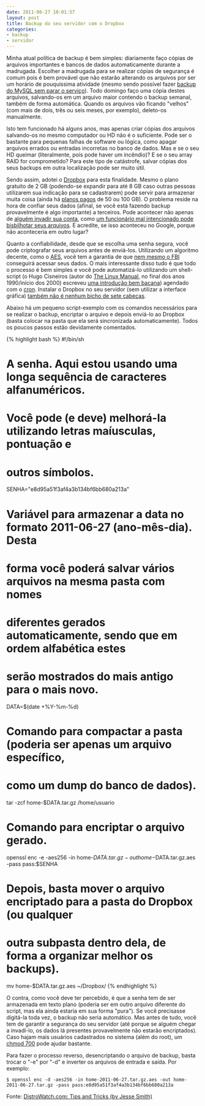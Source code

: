 ```yaml
---
date: 2011-06-27 10:01:57
layout: post
title: Backup do seu servidor com o Dropbox
categories:
- backup
- servidor
---
```


Minha atual política de backup é bem simples: diariamente faço cópias de arquivos importantes e bancos de dados automaticamente durante a madrugada. Escolher a madrugada para se realizar cópias de segurança é comum pois é bem provável que não estarão alterando os arquivos por ser um horário de pouquíssima atividade (mesmo sendo possível fazer [backup do MySQL sem parar o serviço](http://www.hardware.com.br/dicas/backup-mysql.html)). Todo domingo faço uma cópia destes arquivos, salvando-os em um arquivo maior contendo o backup semanal, também de forma automática. Quando os arquivos vão ficando "velhos" (com mais de dois, três ou seis meses, por exemplo), deleto-os manualmente.

Isto tem funcionado há alguns anos, mas apenas criar cópias dos arquivos salvando-os no mesmo computador ou HD não é o suficiente. Pode ser o bastante para pequenas falhas de software ou lógica, como apagar arquivos errados ou entradas incorretas no banco de dados. Mas e se o seu HD queimar (literalmente, pois pode haver um incêndio)? E se o seu array RAID for comprometido? Para este tipo de catástrofe, salvar cópias dos seus backups em outra localização pode ser muito útil.

Sendo assim, adotei o [Dropbox](http://www.dropbox.com/) para esta finalidade. Mesmo o plano gratuito de 2 GB (podendo-se expandir para até 8 GB caso outras pessoas utilizarem sua indicação para se cadastrarem) pode servir para armazenar muita coisa (ainda há [planos pagos](https://www.dropbox.com/pricing) de 50 ou 100 GB). O problema reside na hora de confiar seus dados (afinal, se você está fazendo backup provavelmente é algo importante) a terceiros. Pode acontecer não apenas de [alguém invadir sua conta](http://meiobit.com/86993/falha-dropbox-quatro-horas-dados-expostos/), como [um funcionário mal intencionado pode bisbilhotar seus arquivos](http://gawker.com/5637234/gcreep-google-engineer-stalked-teens-spied-on-chats). E acredite, se isso aconteceu no Google, porque não aconteceria em outro lugar?

Quanto a confiabilidade, desde que se escolha uma senha segura, você pode criptografar seus arquivos antes de enviá-los. Utilizando um algoritmo decente, como o [AES](http://en.wikipedia.org/wiki/Advanced_Encryption_Standard), você tem a garantia de que [nem mesmo o FBI](http://g1.globo.com/politica/noticia/2010/06/nem-fbi-consegue-decifrar-arquivos-de-daniel-dantas-diz-jornal.html) conseguirá acessar seus dados. O mais interessante disso tudo é que todo o processo é bem simples e você pode automatizá-lo utilizando um shell-script (o Hugo Cisneiros (autor do [The Linux Manual](http://www.devin.com.br/tlm/), no final dos anos 1990/início dos 2000) escreveu [uma introdução bem bacana](http://www.devin.com.br/shell_script/)) agendado com o [cron](http://www.hardware.com.br/dicas/agendando-tarefas-rotinas-cron.html). Instalar o Dropbox no seu servidor (sem utilizar a interface gráfica) [também não é nenhum bicho de sete cabeças](http://wiki.dropbox.com/TipsAndTricks/TextBasedLinuxInstall).

Abaixo há um pequeno script-exemplo com os comandos necessários para se realizar o backup, encriptar o arquivo e depois enviá-lo ao Dropbox (basta colocar na pasta que ela será sincronizada automaticamente). Todos os poucos passos estão devidamente comentados.

{% highlight bash %}
#!/bin/sh

# A senha. Aqui estou usando uma longa sequência de caracteres alfanuméricos.
# Você pode (e deve) melhorá-la utilizando letras maíusculas, pontuação e
# outros símbolos.
SENHA="e8d95a51f3af4a3b134bf6bb680a213a"

# Variável para armazenar a data no formato 2011-06-27 (ano-mês-dia). Desta
# forma você poderá salvar vários arquivos na mesma pasta com nomes 
# diferentes gerados automaticamente, sendo que em ordem alfabética estes
# serão mostrados do mais antigo para o mais novo.
DATA=$(date +%Y-%m-%d)

# Comando para compactar a pasta (poderia ser apenas um arquivo específico,
# como um dump do banco de dados).
tar -zcf home-$DATA.tar.gz /home/usuario

# Comando para encriptar o arquivo gerado.
openssl enc -e -aes256 -in home-$DATA.tar.gz -out home-$DATA.tar.gz.aes -pass pass:$SENHA

# Depois, basta mover o arquivo encriptado para a pasta do Dropbox (ou qualquer
# outra subpasta dentro dela, de forma a organizar melhor os backups).
mv home-$DATA.tar.gz.aes ~/Dropbox/
{% endhighlight %}

O contra, como você deve ter percebido, é que a senha tem de ser armazenada em texto plano (poderia ser em outro arquivo diferente do script, mas ela ainda estaria em sua forma "pura"). Se você precisasse digitá-la toda vez, o backup não seria automático. Mas antes de tudo, você tem de garantir a segurança do seu servidor (até porque se alguém chegar a invadí-lo, os dados lá presentes provavelmente não estarão encriptados). Caso hajam mais usuários cadastrados no sistema (além do root), um [chmod 700](http://www.hardware.com.br/artigos/permissoes-arquivos/) pode ajudar bastante.

Para fazer o processo reverso, desencriptando o arquivo de backup, basta trocar o "-e" por "-d" e inverter os arquivos de entrada e saída. Por exemplo:

    $ openssl enc -d -aes256 -in home-2011-06-27.tar.gz.aes -out home-2011-06-27.tar.gz -pass pass:e8d95a51f3af4a3b134bf6bb680a213a

Fonte: [DistroWatch.com: Tips and Tricks (by Jesse Smith)](http://distrowatch.com/weekly.php?issue=20110516#tips)
